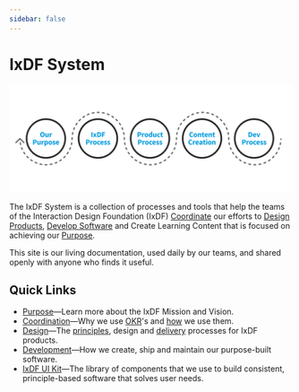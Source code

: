 ```yaml
---
sidebar: false
---
```


# IxDF System

![](./images/hero-all.svg)

The IxDF System is a collection of processes and tools that help the teams of the Interaction Design Foundation (IxDF) [Coordinate](/process/ixdf-process.md) our efforts to [Design Products](/product/product-process.md), [Develop Software](/development) and Create Learning Content that is focused on achieving our [Purpose](/about/purpose).

This site is our living documentation, used daily by our teams, and shared openly with anyone who finds it useful.

## Quick Links

-   [Purpose](about/purpose.md)—Learn more about the IxDF Mission and Vision.
-   [Coordination](process/ixdf-process.md)—Why we use [OKR](/process/about-okrs.md)'s and [how](/process/ixdf-okr-usage.md) we use them.
-   [Design](product/product-process.md)—The [principles](/product/design-principles.md), design and [delivery](/product/delivery-process.md) processes for IxDF products.
-   [Development](development)—How we create, ship and maintain our purpose-built software.
-   [IxDF UI Kit](https://design-system.interaction-design.org/)—The library of components that we use to build consistent, principle-based software that solves user needs.
